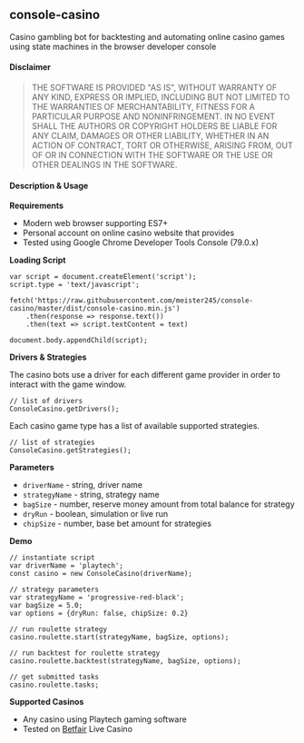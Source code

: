 console-casino
--------------

Casino gambling bot for backtesting and automating online casino games
using state machines in the browser developer console

#### Disclaimer

> THE SOFTWARE IS PROVIDED "AS IS", WITHOUT WARRANTY OF ANY KIND, EXPRESS OR
  IMPLIED, INCLUDING BUT NOT LIMITED TO THE WARRANTIES OF MERCHANTABILITY,
  FITNESS FOR A PARTICULAR PURPOSE AND NONINFRINGEMENT. IN NO EVENT SHALL THE
  AUTHORS OR COPYRIGHT HOLDERS BE LIABLE FOR ANY CLAIM, DAMAGES OR OTHER
  LIABILITY, WHETHER IN AN ACTION OF CONTRACT, TORT OR OTHERWISE, ARISING FROM,
  OUT OF OR IN CONNECTION WITH THE SOFTWARE OR THE USE OR OTHER DEALINGS IN THE
  SOFTWARE.

#### Description & Usage

**Requirements**

- Modern web browser supporting ES7+
- Personal account on online casino website that provides
- Tested using Google Chrome Developer Tools Console (79.0.x)

**Loading Script**

    var script = document.createElement('script');
    script.type = 'text/javascript';

    fetch('https://raw.githubusercontent.com/meister245/console-casino/master/dist/console-casino.min.js')
        .then(response => response.text())
        .then(text => script.textContent = text)

    document.body.appendChild(script);

**Drivers & Strategies**

The casino bots use a driver for each different game provider in order to interact with the
game window.

    // list of drivers
    ConsoleCasino.getDrivers();

Each casino game type has a list of available supported strategies.

    // list of strategies
    ConsoleCasino.getStrategies();

**Parameters**

- `driverName` - string, driver name
- `strategyName` - string, strategy name
- `bagSize` - number, reserve money amount from total balance for strategy
- `dryRun` - boolean, simulation or live run
- `chipSize` - number, base bet amount for strategies

**Demo**

    // instantiate script
    var driverName = 'playtech'; 
    const casino = new ConsoleCasino(driverName);

    // strategy parameters
    var strategyName = 'progressive-red-black';
    var bagSize = 5.0;
    var options = {dryRun: false, chipSize: 0.2}

    // run roulette strategy
    casino.roulette.start(strategyName, bagSize, options);

    // run backtest for roulette strategy
    casino.roulette.backtest(strategyName, bagSize, options);

    // get submitted tasks
    casino.roulette.tasks;

**Supported Casinos**

- Any casino using Playtech gaming software
- Tested on [Betfair](https://www.betfair.com/) Live Casino